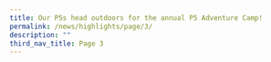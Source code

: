 ```yaml
---
title: Our P5s head outdoors for the annual P5 Adventure Camp!
permalink: /news/highlights/page/3/
description: ""
third_nav_title: Page 3
---
```

